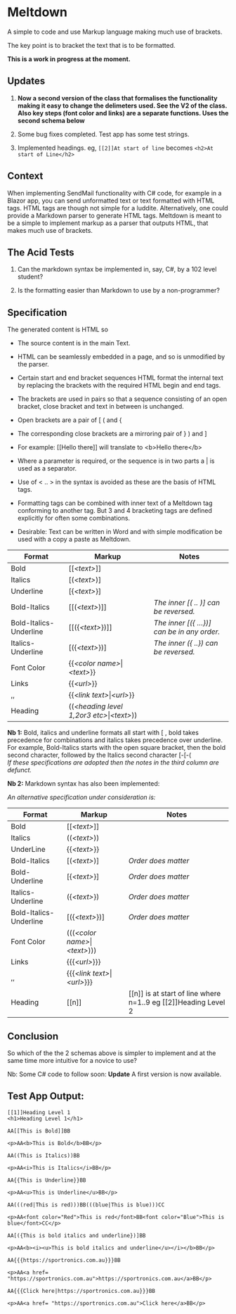 # Meltdown

A simple to code and use Markup language making much use of brackets.

The key point is to bracket the text that is to be formatted.

**This is a work in progress at the moment.**

## Updates

1.  **Now a second version of the class that formalises the functionality making
    it easy to change the delimeters used. See the V2 of the class. Also key
    steps (font color and links) are a separate functions. Uses the second
    schema below**

2.  Some bug fixes completed. Test app has some test strings.

3.  Implemented headings. eg, `[[2]]At start of line` becomes `<h2>At start of
    Line</h2>`

## Context

When implementing SendMail functionality with C\# code, for example in a Blazor
app, you can send unformatted text or text formatted with HTML tags. HTML tags
are though not simple for a luddite. Alternatively, one could provide a Markdown
parser to generate HTML tags. Meltdown is meant to be a simple to implement
markup as a parser that outputs HTML, that makes much use of brackets.

## The Acid Tests

1.  Can the markdown syntax be implemented in, say, C\#, by a 102 level student?

2.  Is the formatting easier than Markdown to use by a non-programmer?

## Specification

The generated content is HTML so

-   The source content is in the main Text.

-   HTML can be seamlessly embedded in a page, and so is unmodified by the
    parser.

-   Certain start and end bracket sequences HTML format the internal text by
    replacing the brackets with the required HTML begin and end tags.

-   The brackets are used in pairs so that a sequence consisting of an open
    bracket, close bracket and text in between is unchanged.

-   Open brackets are a pair of [ ( and {

-   The corresponding close brackets are a mirroring pair of } ) and ]

-   For example: [[Hello there]] will translate to \<b\>Hello there\</b\>

-   Where a parameter is required, or the sequence is in two parts a \| is used
    as a separator.

-   Use of \< .. \> in the syntax is avoided as these are the basis of HTML
    tags.

-   Formatting tags can be combined with inner text of a Meltdown tag conforming
    to another tag. But 3 and 4 bracketing tags are defined explicitly for often
    some combinations.

-   Desirable: Text can be written in Word and with simple modification be used
    with a copy a paste as Meltdown.

| Format                 | Markup                                         | Notes                                     |
|------------------------|------------------------------------------------|-------------------------------------------|
| Bold                   | [[*\<text\>*]]                                 |                                           |
| Italics                | [(*\<text\>*)]                                 |                                           |
| Underline              | [{*\<text\>*}]                                 |                                           |
| Bold-Italics           | [[(*\<text\>*)]]                               | *The inner [( .. )] can be reversed.*     |
| Bold-Italics-Underline | [[({*\<text\>*})]]                             | *The inner [({ …})] can be in any order.* |
| Italics-Underline      | [({*\<text\>*})]                               | *The inner ({ ..}) can be reversed.*      |
| Font Color             | {{*\<color name\>*\|*\<text\>*}}               |                                           |
| Links                  | {{*\<url\>*}}                                  |                                           |
| ,,                     | {{*\<link text\>*\|*\<url\>*}}                 |                                           |
| Heading                | ((*\<heading level 1,2or3 etc\>*\|*\<text\>*)) |                                           |

**Nb 1:** Bold, italics and underline formats all start with [ , bold takes
precedence for combinations and italics takes precedence over underline. For
example, Bold-Italics starts with the open square bracket, then the bold second
character, followed by the Italics second character [-[-(  
*If these specifications are adopted then the notes in the third column are
defunct.*

**Nb 2:** Markdown syntax has also been implemented: [](*%3curl%3e*)

*An alternative specification under consideration is:*

| Format                 | Markup                             | Notes                                                          |
|------------------------|------------------------------------|----------------------------------------------------------------|
| Bold                   | [[*\<text\>*]]                     |                                                                |
| Italics                | ((*\<text\>*))                     |                                                                |
| UnderLine              | {{*\<text\>*}}                     |                                                                |
| Bold-Italics           | [(*\<text\>*)]                     | *Order does matter*                                            |
| Bold-Underline         | [{*\<text\>*}]                     | *Order does matter*                                            |
| Italics-Underline      | ({*\<text\>*})                     | *Order does matter*                                            |
| Bold-Italics-Underline | [({*\<text\>*})]                   | *Order does matter*                                            |
| Font Color             | (((*\<color name\>*\|*\<text\>*))) |                                                                |
| Links                  | {{{*\<url\>*}}}                    |                                                                |
| ,,                     | {{{*\<link text\>*\|*\<url\>*}}}   |                                                                |
| Heading                | [[n]]                              | [[n]] is at start of line where n=1..9 eg [[2]]Heading Level 2 |

## Conclusion

So which of the the 2 schemas above is simpler to implement and at the same time
more intuitive for a novice to use?

Nb: Some C\# code to follow soon: **Update** A first version is now available.

## Test App Output:

~~~~~~~~~~~~~~~~~~~~~~~~~~~~~~~~~~~~~~~~~~~~~~~~~~~~~~~~~~~~~~~~~~~~~~~~~~~~~~~~
[[1]]Heading Level 1
<h1>Heading Level 1</h1>

AA[[This is Bold]]BB

<p>AA<b>This is Bold</b>BB</p>

AA((This is Italics))BB

<p>AA<i>This is Italics</i>BB</p>

AA{{This is Underline}}BB

<p>AA<u>This is Underline</u>BB</p>

AA(((red|This is red)))BB(((blue|This is blue)))CC

<p>AA<font color="Red">This is red</font>BB<font color="Blue">This is blue</font>CC</p>

AA[({This is bold italics and underline})]BB

<p>AA<b><i><u>This is bold italics and underline</u></i></b>BB</p>

AA{{{https://sportronics.com.au}}}BB

<p>AA<a href= "https://sportronics.com.au">https://sportronics.com.au</a>BB</p>

AA{{{Click here|https://sportronics.com.au}}}BB

<p>AA<a href= "https://sportronics.com.au">Click here</a>BB</p>
~~~~~~~~~~~~~~~~~~~~~~~~~~~~~~~~~~~~~~~~~~~~~~~~~~~~~~~~~~~~~~~~~~~~~~~~~~~~~~~~
